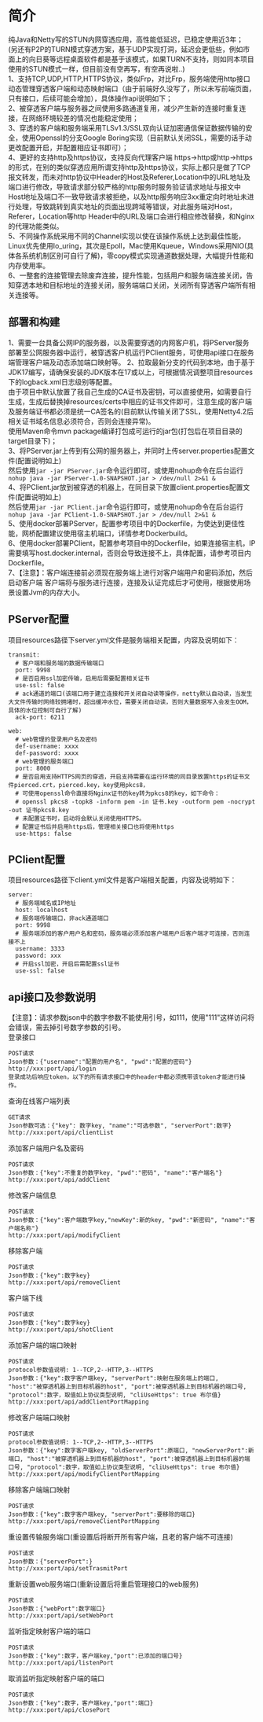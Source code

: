 # 简介

纯Java和Netty写的STUN内网穿透应用，高性能低延迟，已稳定使用近3年；  
(另还有P2P的TURN模式穿透方案，基于UDP实现打洞，延迟会更低些，例如市面上的向日葵等远程桌面软件都是基于该模式，如果TURN不支持，则如同本项目使用的STUN模式一样，但目前没有空再写，有空再说啦..)  
1、支持TCP,UDP,HTTP,HTTPS协议，类似Frp，对比Frp，服务端使用http接口动态管理穿透客户端和动态映射端口（由于前端好久没写了，所以未写前端页面，只有接口，后续可能会增加），具体操作api说明如下；  
2、被穿透客户端与服务器之间使用多路通道复用，减少产生新的连接时重复连接，在网络环境较差的情况也能稳定使用；  
3、穿透的客户端和服务端采用TLSv1.3/SSL双向认证加密通信保证数据传输的安全，使用Openssl的分支Google Boring实现（目前默认关闭SSL，需要的话手动更改配置开启，并配置相应证书即可）；  
4、更好的支持http及https协议，支持反向代理客户端 https->http或http->https的形式，在别的类似穿透应用所谓支持http及https协议，实际上都只是做了TCP报文转发，而未对http协议中Header的Host及Referer,Location中的URL地址及端口进行修改，导致请求部分较严格的http服务时服务验证请求地址与报文中Host地址及端口不一致导致请求被拒绝，以及http服务响应3xx重定向时地址未进行处理，导致跳转到真实地址的页面出现跨域等错误，对此服务端对Host，Referer，Location等http Header中的URL及端口会进行相应修改替换，和Nginx的代理功能类似。  
5、不同操作系统采用不同的Channel实现以使在该操作系统上达到最佳性能，Linux优先使用Io_uring，其次是Epoll，Mac使用Kqueue，Windows采用NIO(具体各系统机制区别可自行了解)，零copy模式实现通道数据处理，大幅提升性能和内存使用率。  
6、一整套的连接管理去除废弃连接，提升性能，包括用户和服务端连接关闭，告知穿透本地和目标地址的连接关闭，服务端端口关闭，关闭所有穿透客户端所有相关连接等。

## 部署和构建
1、需要一台具备公网IP的服务器，以及需要穿透的内网客户机，将PServer服务部署至公网服务器中运行，被穿透客户机运行PClient服务，可使用api接口在服务端管理客户端及动态添加端口映射等。
2、拉取最新分支的代码到本地，由于基于JDK17编写，请确保安装的JDK版本在17或以上，可根据情况调整项目resources下的logback.xml日志级别等配置。  
由于项目中默认放置了我自己生成的CA证书及密钥，可以直接使用，如需要自行生成，生成后替换掉resources/certs中相应的证书文件即可，注意生成的客户端及服务端证书都必须是统一CA签名的(目前默认传输关闭了SSL，使用Netty4.2后相关证书域名信息必须符合，否则会连接异常)。  
使用Maven命令mvn package编译打包成可运行的jar包(打包后在项目目录的target目录下)；  
3、将PServer.jar上传到有公网的服务器上，并同时上传server.properties配置文件(配置说明如上)  
然后使用```jar -jar PServer.jar```命令运行即可，或使用nohup命令在后台运行```nohup java -jar PServer-1.0-SNAPSHOT.jar > /dev/null 2>&1 &```  
4、将PClient.jar放到被穿透的机器上，在同目录下放置client.properties配置文件(配置说明如上)  
然后使用```jar -jar PClient.jar```命令运行即可，或使用nohup命令在后台运行```nohup java -jar PClient-1.0-SNAPSHOT.jar > /dev/null 2>&1 &```   
5、使用docker部署PServer，配置参考项目中的Dockerfile，为使达到更佳性能，网桥配置建议使用宿主机端口，详情参考Dockerbuild。   
6、使用docker部署PClient，配置参考项目中的Dockerfile，如果连接宿主机，IP需要填写host.docker.internal，否则会导致连接不上，具体配置，请参考项目内Dockerfile。  
7、【注意】：客户端连接前必须现在服务端上进行对客户端用户和密码添加，然后启动客户端 客户端将与服务进行连接，连接及认证完成后才可使用，根据使用场景设置Jvm的内存大小。


## PServer配置

项目resources路径下server.yml文件是服务端相关配置，内容及说明如下：

```
transmit:
  # 客户端和服务端的数据传输端口
  port: 9998
  # 是否启用ssl加密传输，启用后需要配置相关证书
  use-ssl: false
  # ack通道的端口(该端口用于建立连接和开关闭自动读等操作，netty默认自动读，当发生大文件传输时网络较拥堵时，超出缓冲水位，需要关闭自动读，否则大量数据写入会发生OOM，具体的水位控制可自行了解)
  ack-port: 6211

web:
  # web管理的登录用户名及密码
  def-username: xxxx
  def-password: xxxx
  # web管理的服务端口
  port: 8000
  # 是否启用支持HTTPS网页的穿透，开启支持需要在运行环境的同目录放置https的证书文件pierced.crt，pierced.key，key使用pkcs8，
  # 可使用openssl命令直接将Nginx证书的key转为pkcs8的key，如下命令：
  # openssl pkcs8 -topk8 -inform pem -in 证书.key -outform pem -nocrypt -out 证书pkcs8.key
  # 未配置证书时，启动将会默认关闭使用HTTPS。
  # 配置证书后并启用https后，管理相关接口也将使用https
  use-https: false
```

## PClient配置

项目resources路径下client.yml文件是客户端相关配置，内容及说明如下：

```
server:
  # 服务端域名或IP地址
  host: localhost
  # 服务端传输端口，非ack通道端口
  port: 9998
  # 服务端添加的客户用户名和密码，服务端必须添加客户端用户后客户端才可连接，否则连接不上
  username: 3333
  password: xxx
  # 开启ssl加密，开启后需配置ssl证书
  use-ssl: false 
```



## api接口及参数说明

【注意】：请求参数json中的数字参数不能使用引号，如111，使用"111"这样访问将会错误，需去掉引号数字参数的引号。  
登录接口
```
POST请求
Json参数：{"username":"配置的用户名", "pwd":"配置的密码"}
http://xxx:port/api/login
登录成功后响应token，以下的所有请求接口中的header中都必须携带该token才能进行操作。
```

查询在线客户端列表
```
GET请求
Json参数可选：{"key": 数字key, "name":"可选参数", "serverPort":数字}
http://xxx:port/api/clientList
```

添加客户端用户名及密码
```
POST请求
Json参数：{"key":不重复的数字key, "pwd":"密码", "name":"客户端名"}
http://xxx:port/api/addClient
```

修改客户端信息
```
POST请求
Json参数：{"key":客户端数字key,"newKey":新的key, "pwd":"新密码", "name":"客户端名称"}
http://xxx:port/api/modifyClient
```

移除客户端

```
POST请求
Json参数：{"key":数字key}
http://xxx:port/api/removeClient
```

客户端下线
```
POST请求
Json参数：{"key":数字key}
http://xxx:port/api/shotClient
```

添加客户端的端口映射
```
POST请求  
protocol参数值说明: 1--TCP,2--HTTP,3--HTTPS
Json参数：{"key":数字客户端key, "serverPort":映射在服务端上的端口, "host":"被穿透机器上到目标机器的host", "port":被穿透机器上到目标机器的端口号, "protocol":数字，取值如上协议类型说明, "cliUseHttps": true 布尔值}
http://xxx:port/api/addClientPortMapping
```

修改客户端端口映射
```
POST请求  
protocol参数值说明: 1--TCP,2--HTTP,3--HTTPS
Json参数：{"key":数字客户端key, "oldServerPort":原端口, "newServerPort":新端口, "host":"被穿透机器上到目标机器的host", "port":被穿透机器上到目标机器的端口号, "protocol":数字，取值如上协议类型说明, "cliUseHttps": true 布尔值}
http://xxx:port/api/modifyClientPortMapping
```

移除客户端端口映射
```
POST请求  
Json参数：{"key":数字客户端key, "serverPort":要移除的端口}
http://xxx:port/api/removeClientPortMapping
```

重设置传输服务端口(重设置后将断开所有客户端，且老的客户端不可连接)
```
POST请求  
Json参数：{"serverPort":}
http://xxx:port/api/setTrasmitPort
```
重新设置web服务端口(重新设置后将重启管理接口的web服务)
```
POST请求  
Json参数：{"webPort":数字端口}
http://xxx:port/api/setWebPort
```
监听指定映射客户端的端口
```
POST请求  
Json参数：{"key":数字，客户端key,"port":已添加的端口号}
http://xxx:port/api/listenPort
```

取消监听指定映射客户端的端口
```
POST请求  
Json参数：{"key":数字，客户端key,"port":端口}
http://xxx:port/api/closePort
```




